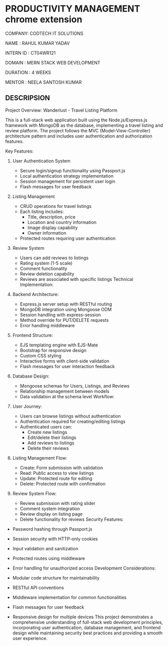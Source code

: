 
 # PRODUCTIVITY MANAGEMENT  chrome extension

 COMPANY: CODTECH IT SOLUTIONS

 NAME : RAHUL KUMAR YADAV

 INTERN ID : CT04WR121

 DOMAIN : MERN STACK WEB DEVELOPMENT

 DURATION : 4 WEEKS

 MENTOR : NEELA SANTOSH KUMAR


 ## DESCRIPSION

 
Project Overview: Wanderlust - Travel Listing Platform

This is a full-stack web application built using the Node.js/Express.js framework with MongoDB as the database, implementing a travel listing and review platform. The project follows the MVC (Model-View-Controller) architecture pattern and includes user authentication and authorization features.

Key Features:

1. User Authentication System
   
   - Secure login/signup functionality using Passport.js
   - Local authentication strategy implementation
   - Session management for persistent user login
   - Flash messages for user feedback
2. Listing Management
   
   - CRUD operations for travel listings
   - Each listing includes:
     - Title, description, price
     - Location and country information
     - Image display capability
     - Owner information
   - Protected routes requiring user authentication
3. Review System
   
   - Users can add reviews to listings
   - Rating system (1-5 scale)
   - Comment functionality
   - Review deletion capability
   - Reviews are associated with specific listings
Technical Implementation:

1. Backend Architecture:
   
   - Express.js server setup with RESTful routing
   - MongoDB integration using Mongoose ODM
   - Session handling with express-session
   - Method override for PUT/DELETE requests
   - Error handling middleware
2. Frontend Structure:
   
   - EJS templating engine with EJS-Mate
   - Bootstrap for responsive design
   - Custom CSS styling
   - Interactive forms with client-side validation
   - Flash messages for user interaction feedback
3. Database Design:
   
   - Mongoose schemas for Users, Listings, and Reviews
   - Relationship management between models
   - Data validation at the schema level
Workflow:

1. User Journey:
   
   - Users can browse listings without authentication
   - Authentication required for creating/editing listings
   - Authenticated users can:
     - Create new listings
     - Edit/delete their listings
     - Add reviews to listings
     - Delete their reviews
2. Listing Management Flow:
   
   - Create: Form submission with validation
   - Read: Public access to view listings
   - Update: Protected route for editing
   - Delete: Protected route with confirmation
3. Review System Flow:
   
   - Review submission with rating slider
   - Comment system integration
   - Review display on listing page
   - Delete functionality for reviews
Security Features:

- Password hashing through Passport.js
- Session security with HTTP-only cookies
- Input validation and sanitization
- Protected routes using middleware
- Error handling for unauthorized access
Development Considerations:

- Modular code structure for maintainability
- RESTful API conventions
- Middleware implementation for common functionalities
- Flash messages for user feedback
- Responsive design for multiple devices
This project demonstrates a comprehensive understanding of full-stack web development principles, incorporating user authentication, database management, and frontend design while maintaining security best practices and providing a smooth user experience.
